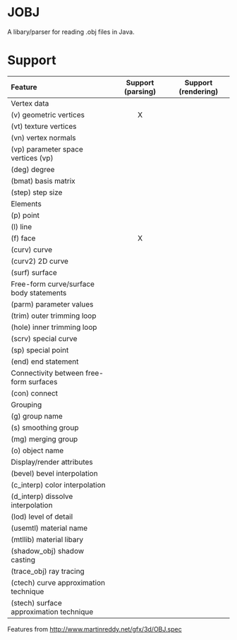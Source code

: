 # JOBJ
A libary/parser for reading .obj files in Java.


# Support
| Feature | Support (parsing) | Support (rendering)
| :------ | :-----: | :-----: |
| Vertex data | | |
| (v) geometric vertices |  X | |
| (vt) texture vertices | | |
| (vn) vertex normals | | |
| (vp) parameter space vertices (vp) |||
| (deg) degree |||
| (bmat) basis matrix |||
| (step) step size |||
| Elements |||
| (p) point |||
| (l) line |||
| (f) face | X ||
| (curv) curve |||
| (curv2) 2D curve |||
| (surf) surface |||
| Free-form curve/surface body statements |||
| (parm) parameter values |||
| (trim) outer trimming loop |||
| (hole) inner trimming loop |||
| (scrv) special curve |||
| (sp) special point |||
| (end) end statement |||
| Connectivity between free-form surfaces |||
| (con) connect |||
| Grouping |||
| (g) group name |||
| (s) smoothing group |||
| (mg) merging group |||
| (o) object name |||
| Display/render attributes |||
| (bevel) bevel interpolation |||
| (c_interp) color interpolation |||
| (d_interp) dissolve interpolation |||
| (lod) level of detail |||
| (usemtl) material name |||
| (mtllib) material libary |||
| (shadow_obj) shadow casting |||
| (trace_obj) ray tracing |||
| (ctech) curve approximation technique |||
| (stech) surface approximation technique |||

Features from http://www.martinreddy.net/gfx/3d/OBJ.spec
